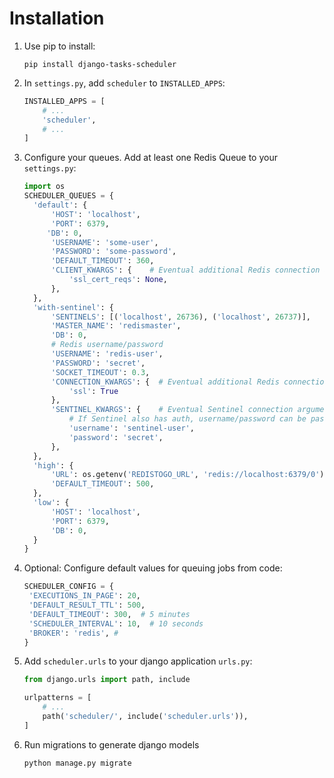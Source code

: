 # Installation

1. Use pip to install:
   ```shell
   pip install django-tasks-scheduler
   ```

2. In `settings.py`, add `scheduler` to  `INSTALLED_APPS`:
   ```python
   INSTALLED_APPS = [
       # ...    
       'scheduler',
       # ...
   ]
   ```

3. Configure your queues.
   Add at least one Redis Queue to your `settings.py`:
   ```python
   import os
   SCHEDULER_QUEUES = {
     'default': {
         'HOST': 'localhost',
         'PORT': 6379,
        'DB': 0,
         'USERNAME': 'some-user',
         'PASSWORD': 'some-password',
         'DEFAULT_TIMEOUT': 360,
         'CLIENT_KWARGS': {    # Eventual additional Redis connection arguments
             'ssl_cert_reqs': None,
         },
     },
     'with-sentinel': {
         'SENTINELS': [('localhost', 26736), ('localhost', 26737)],
         'MASTER_NAME': 'redismaster',
         'DB': 0,
         # Redis username/password
         'USERNAME': 'redis-user',
         'PASSWORD': 'secret',
         'SOCKET_TIMEOUT': 0.3,
         'CONNECTION_KWARGS': {  # Eventual additional Redis connection arguments
             'ssl': True
         },
         'SENTINEL_KWARGS': {    # Eventual Sentinel connection arguments
             # If Sentinel also has auth, username/password can be passed here
             'username': 'sentinel-user',
             'password': 'secret',
         },
     },
     'high': {
         'URL': os.getenv('REDISTOGO_URL', 'redis://localhost:6379/0'), # If you're on Heroku
         'DEFAULT_TIMEOUT': 500,
     },
     'low': {
         'HOST': 'localhost',
         'PORT': 6379,
         'DB': 0,
     }
   }
   ```
   
4. Optional: Configure default values for queuing jobs from code:
   ```python
   SCHEDULER_CONFIG = {
    'EXECUTIONS_IN_PAGE': 20,
    'DEFAULT_RESULT_TTL': 500,
    'DEFAULT_TIMEOUT': 300,  # 5 minutes
    'SCHEDULER_INTERVAL': 10,  # 10 seconds
    'BROKER': 'redis', # 
   }
   ```
   
5. Add `scheduler.urls` to your django application `urls.py`:
   ```python
   from django.urls import path, include
   
   urlpatterns = [
       # ...
       path('scheduler/', include('scheduler.urls')),
   ]
   ```

6. Run migrations to generate django models
   ```shell
   python manage.py migrate
   ```

